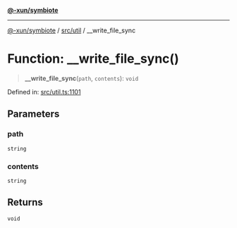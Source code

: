 [**@-xun/symbiote**](../../../README.md)

***

[@-xun/symbiote](../../../README.md) / [src/util](../README.md) / \_\_write\_file\_sync

# Function: \_\_write\_file\_sync()

> **\_\_write\_file\_sync**(`path`, `contents`): `void`

Defined in: [src/util.ts:1101](https://github.com/Xunnamius/symbiote/blob/14162458f85eafaca24a0ffc1c3f7cc0eb8b25d7/src/util.ts#L1101)

## Parameters

### path

`string`

### contents

`string`

## Returns

`void`
